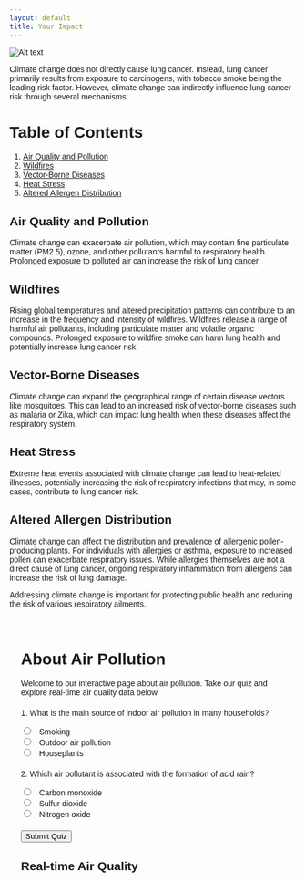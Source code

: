 ```yaml
---
layout: default
title: Your Impact
---
```


![Alt text](<images/Lung Cancer (3).png>)

Climate change does not directly cause lung cancer. Instead, lung cancer primarily results from exposure to carcinogens, with tobacco smoke being the leading risk factor. However, climate change can indirectly influence lung cancer risk through several mechanisms:

# Table of Contents

1. [Air Quality and Pollution](#air-quality-and-pollution)
2. [Wildfires](#wildfires)
3. [Vector-Borne Diseases](#vector-borne-diseases)
4. [Heat Stress](#heat-stress)
5. [Altered Allergen Distribution](#altered-allergen-distribution)



## Air Quality and Pollution

Climate change can exacerbate air pollution, which may contain fine particulate matter (PM2.5), ozone, and other pollutants harmful to respiratory health. Prolonged exposure to polluted air can increase the risk of lung cancer.

## Wildfires

Rising global temperatures and altered precipitation patterns can contribute to an increase in the frequency and intensity of wildfires. Wildfires release a range of harmful air pollutants, including particulate matter and volatile organic compounds. Prolonged exposure to wildfire smoke can harm lung health and potentially increase lung cancer risk.

## Vector-Borne Diseases

Climate change can expand the geographical range of certain disease vectors like mosquitoes. This can lead to an increased risk of vector-borne diseases such as malaria or Zika, which can impact lung health when these diseases affect the respiratory system.

## Heat Stress

Extreme heat events associated with climate change can lead to heat-related illnesses, potentially increasing the risk of respiratory infections that may, in some cases, contribute to lung cancer risk.

## Altered Allergen Distribution

Climate change can affect the distribution and prevalence of allergenic pollen-producing plants. For individuals with allergies or asthma, exposure to increased pollen can exacerbate respiratory issues. While allergies themselves are not a direct cause of lung cancer, ongoing respiratory inflammation from allergens can increase the risk of lung damage.

Addressing climate change is important for protecting public health and reducing the risk of various respiratory ailments.


<html>
<head>
    <title>Air Pollution Interactive</title>
    <script src="https://cdn.jsdelivr.net/npm/chart.js"></script>
    <style>
        /* Add your CSS styles here */
        body {
            font-family: Arial, sans-serif;
        }
        .container {
            max-width: 800px;
            margin: 0 auto;
            padding: 20px;
        }
        .quiz-question {
            margin: 20px 0;
        }
        .quiz-options input {
            margin-right: 10px;
        }
        .quiz-result {
            font-weight: bold;
        }
        #chart-container {
            margin-top: 30px;
        }
    </style>
</head>
<body>
    <div class="container">
        <h1>About Air Pollution</h1>
<p>Welcome to our interactive page about air pollution. Take our quiz and explore real-time air quality data below.</p>

 <div class="quiz-question">
            <p>1. What is the main source of indoor air pollution in many households?</p>
            <div class="quiz-options">
                <input type="radio" name="q1" value="a"> Smoking<br>
                <input type="radio" name="q1" value="b"> Outdoor air pollution<br>
                <input type="radio" name="q1" value="c"> Houseplants<br>
            </div>
            <div class="quiz-result" id="q1-result"></div>
        </div>

 <div class="quiz-question">
            <p>2. Which air pollutant is associated with the formation of acid rain?</p>
            <div class="quiz-options">
                <input type="radio" name="q2" value="a"> Carbon monoxide<br>
                <input type="radio" name="q2" value="b"> Sulfur dioxide<br>
                <input type="radio" name="q2" value="c"> Nitrogen oxide<br>
            </div>
            <div class="quiz-result" id="q2-result"></div>
        </div>

 <button onclick="submitQuiz()">Submit Quiz</button>

 <div id="chart-container">
            <h2>Real-time Air Quality</h2>
            <canvas id="airQualityChart" width="400" height="200"></canvas>
        </div>
    </div>

<script>
        function submitQuiz() {
            // Get the selected answers
            const q1Answer = document.querySelector('input[name="q1"]:checked');
            const q2Answer = document.querySelector('input[name="q2"]:checked');

            // Check answers and display results
            if (q1Answer && q2Answer) {
                if (q1Answer.value === "a") {
                    document.getElementById("q1-result").textContent = "Correct";
                } else {
                    document.getElementById("q1-result").textContent = "Incorrect";
                }

                if (q2Answer.value === "b") {
                    document.getElementById("q2-result").textContent = "Correct";
                } else {
                    document.getElementById("q2-result").textContent = "Incorrect";
                }
            }
        }

        // Create a simple air quality chart
        const ctx = document.getElementById('airQualityChart').getContext('2d');
        const airQualityChart = new Chart(ctx, {
            type: 'bar',
            data: {
                labels: ['PM2.5', 'PM10', 'NO2', 'SO2', 'CO'],
                datasets: [{
                    label: 'Air Quality Index',
                    data: [25, 40, 20, 15, 10],
                    backgroundColor: 'rgba(75, 192, 192, 0.7)',
                    borderColor: 'rgba(75, 192, 192, 1)',
                    borderWidth: 1,
                }]
            },
            options: {
                scales: {
                    y: {
                        beginAtZero: true,
                        max: 100
                    }
                }
            }
        });
    </script>
</body>
</html>
